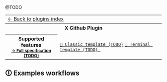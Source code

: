 <!--header-->
<table>
  <tr><td colspan="2"><a href="/README.md#-plugins">← Back to plugins index</a></td></tr>
  <tr><th colspan="2">X Github Plugin</th></tr>
  <tr><td colspan="2" align="center"></td></tr>

  <tr>
    <th rowspan="3">Supported features<br><sub><a href="metadata.yml">→ Full specification (TODO)</a></sub></th>
    <td>
    <a href="/source/templates/default/README.md"><code>📗 Classic template (TODO)</code></a>
    <a href="/source/templates/terminal/README.md"><code>📙 Terminal template (TODO) </code></a>
    </td>
  </tr>
@TODO
</table>

<!--/options-->

## 🛈 Examples workflows

<!--examples-->

```yaml

```

<!--/examples-->
